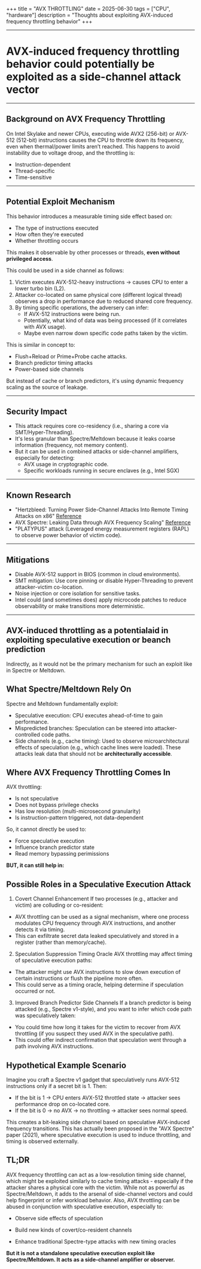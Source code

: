 +++
title = "AVX THROTTLING"
date = 2025-06-30
tags = ["CPU", "hardware"]
description = "Thoughts about exploiting AVX-induced frequency throttling behavior"
+++

---

# AVX-induced frequency throttling behavior could potentially be exploited as a side-channel attack vector

---

## Background on AVX Frequency Throttling

On Intel Skylake and newer CPUs, executing wide AVX2 (256-bit) or AVX-512 (512-bit) instructions causes the CPU to throttle down its frequency, even when thermal/power limits aren’t reached. This happens to avoid instability due to voltage droop, and the throttling is:
- Instruction-dependent
- Thread-specific
- Time-sensitive

---

## Potential Exploit Mechanism

This behavior introduces a measurable timing side effect based on:
- The type of instructions executed
- How often they're executed
- Whether throttling occurs

This makes it observable by other processes or threads, **even without privileged access**.

This could be used in a side channel as follows:
1. Victim executes AVX-512-heavy instructions -> causes CPU to enter a lower turbo bin (L2).
2. Attacker co-located on same physical core (different logical thread) observes a drop in performance due to reduced shared core frequency.
3. By timing specific operations, the adversery can infer:
    - If AVX-512 instructions were being run.
    - Potentially, what kind of data was being processed (if it correlates with AVX usage).
    - Maybe even narrow down specific code paths taken by the victim.

This is similar in concept to:
- Flush+Reload or Prime+Probe cache attacks.
- Branch predictor timing attacks
- Power-based side channels

But instead of cache or branch predictors, it's using dynamic frequency scaling as the source of leakage.

---

## Security Impact
- This attack requires core co-residency (i.e., sharing a core via SMT/Hyper-Threading).
- It's less granular than Spectre/Meltdown because it leaks coarse information (frequency, not memory content).
- But it can be used in combined attacks or side-channel amplifiers, especially for detecting:
    - AVX usage in cryptographic code.
    - Specific workloads running in secure enclaves (e.g., Intel SGX)

---

## Known Research
- "Hertzbleed: Turning Power Side-Channel Attacks
Into Remote Timing Attacks on x86" [Reference](https://www.usenix.org/system/files/sec22-wang-yingchen.pdf)
- AVX Spectre: Leaking Data through AVX Frequency Scaling" [Reference](https://arxiv.org/pdf/2102.06809)
- "PLATYPUS" attack (Leveraged energy measurement registers (RAPL) to observe power behavior of victim code).

---

## Mitigations
- Disable AVX-512 support in BIOS (common in cloud environments).
- SMT mitigation: Use core pinning or disable Hyper-Threading to prevent attacker-victim co-location.
- Noise injection or core isolation for sensitive tasks.
- Intel could (and sometimes does) apply microcode patches to reduce observability or make transitions more deterministic.

--- 

## AVX-induced throttling as a potentialaid in exploiting speculative execution or beanch prediction

Indirectly, as it would not be the primary mechanism for such an exploit like in Spectre or Meltdown.

## What Spectre/Meltdown Rely On
Spectre and Meltdown fundamentally exploit:
- Speculative execution: CPU executes ahead-of-time to gain performance.
- Mispredicted branches: Speculation can be steered into attacker-controlled code paths.
- Side channels (e.g., cache timing): Used to observe microarchitectural effects of speculation (e.g., which cache lines were loaded).
These attacks leak data that should not be **architecturally accessible**.

## Where AVX Frequency Throttling Comes In
AVX throttling:
- Is not speculative
- Does not bypass privilege checks
- Has low resolution (multi-microsecond granularity)
- Is instruction-pattern triggered, not data-dependent

So, it cannot directly be used to:
- Force speculative execution
- Influence branch predictor state
- Read memory bypassing perimissions

**BUT, it can still help in:**

## Possible Roles in a Speculative Execution Attack
1. Covert Channel Enhancement
If two processes (e.g., attacker and victim) are colluding or co-resident:
- AVX throttling can be used as a signal mechanism, where one process modulates CPU frequency through AVX instructions, and another detects it via timing.
- This can exfiltrate secret data leaked speculatively and stored in a register (rather than memory/cache).

2. Speculation Suppression Timing Oracle
AVX throttling may affect timing of speculative execution paths:
- The attacker might use AVX instructions to slow down execution of certain instructions or flush the pipeline more often.
- This could serve as a timing oracle, helping determine if speculation occurred or not.

3. Improved Branch Predictor Side Channels
If a branch predictor is being attacked (e.g., Spectre v1-style), and you want to infer which code path was speculatively taken:
- You could time how long it takes for the victim to recover from AVX throttling (if you suspect they used AVX in the speculative path).
- This could offer indirect confirmation that speculation went through a path involving AVX instructions.

## Hypothetical Example Scenario
Imagine you craft a Spectre v1 gadget that speculatively runs AVX-512 instructions only if a secret bit is 1. Then:
- If the bit is 1 -> CPU enters AVX-512 throttled state -> attacker sees performance drop on co-located core.
- If the bit is 0 -> no AVX -> no throttling -> attacker sees normal speed.

This creates a bit-leaking side channel based on speculative AVX-induced frequency transitions.
    This has actually been proposed in the "AVX Spectre" paper (2021), where speculative execution is used to induce throttling, and timing is observed externally.

## TL;DR

AVX frequency throttling can act as a low-resolution timing side channel, which might be exploited similarly to cache timing attacks - especially if the attacker shares a physical core with the victim. While not as powerful as Spectre/Meltdown, it adds to the arsenal of side-channel vectors and could help fingerprint or infer workload behavior.
Also, AVX throttling can be abused in conjunction with speculative execution, especially to:

- Observe side effects of speculation

- Build new kinds of covert/co-resident channels

- Enhance traditional Spectre-type attacks with new timing oracles

**But it is not a standalone speculative execution exploit like Spectre/Meltdown. It acts as a side-channel amplifier or observer.**